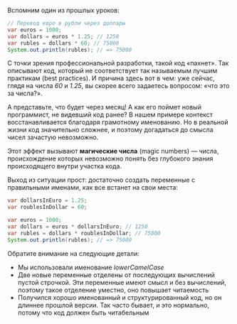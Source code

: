 Вспомним один из прошлых уроков:

```java
// Перевод евро в рубли через доллары
var euros = 1000;
var dollars = euros * 1.25; // 1250
var rubles = dollars * 60; // 75000
System.out.println(rubles); // => 75000
```

С точки зрения профессиональной разработки, такой код «пахнет». Так описывают код, который не соответствует так называемым лучшим практикам (best practices). И причина здесь вот в чем: уже сейчас, глядя на числа *60* и *1.25*, вы скорее всего задаетесь вопросом: «что это за числа?».

А представьте, что будет через месяц! А как его поймет новый программист, не видевший код ранее? В нашем примере контекст восстанавливается благодаря грамотному именованию. Но в реальной жизни код значительно сложнее, и поэтому догадаться до смысла чисел зачастую невозможно.

Этот эффект вызывают **магические числа** (magic numbers) — числа, происхождение которых невозможно понять без глубокого знания происходящего внутри участка кода.

Выход из ситуации прост: достаточно создать переменные с правильными именами, как все встанет на свои места:

```java
var dollarsInEuro = 1.25;
var roublesInDollar = 60;

var euros = 1000;
var dollars = euros * dollarsInEuro; // 1250
var rubles = dollars * roublesInDollar; // 75000
System.out.println(rubles); // => 75000
```

Обратите внимание на следующие детали:

* Мы использовали именование *lowerCamelCase*
* Две новые переменные отделены от последующих вычислений пустой строчкой. Эти переменные имеют смысл и без вычислений, поэтому такое отделение уместно, оно повышает читаемость
* Получился хорошо именованный и структурированный код, но он длиннее прошлой версии. Так часто бывает, и это нормально, потому что код должен быть читабельным
